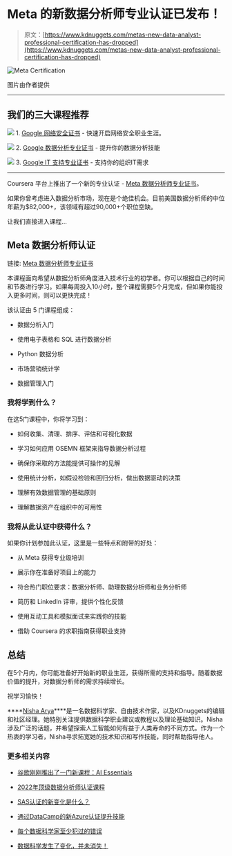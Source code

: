 # Meta 的新数据分析师专业认证已发布！

> 原文：[https://www.kdnuggets.com/metas-new-data-analyst-professional-certification-has-dropped](https://www.kdnuggets.com/metas-new-data-analyst-professional-certification-has-dropped)

![Meta Certification](../Images/dffe8e251265450b1df5e74e2087d609.png)

图片由作者提供

* * *

## 我们的三大课程推荐

![](../Images/0244c01ba9267c002ef39d4907e0b8fb.png) 1\. [Google 网络安全证书](https://www.kdnuggets.com/google-cybersecurity) - 快速开启网络安全职业生涯。

![](../Images/e225c49c3c91745821c8c0368bf04711.png) 2\. [Google 数据分析专业证书](https://www.kdnuggets.com/google-data-analytics) - 提升你的数据分析技能

![](../Images/0244c01ba9267c002ef39d4907e0b8fb.png) 3\. [Google IT 支持专业证书](https://www.kdnuggets.com/google-itsupport) - 支持你的组织IT需求

* * *

Coursera 平台上推出了一个新的专业认证 - [Meta 数据分析师专业证书](https://imp.i384100.net/vNdOKe)。

如果你曾考虑进入数据分析市场，现在是个绝佳机会。目前美国数据分析师的中位年薪为$82,000+，该领域有超过90,000+个职位空缺。

让我们直接进入课程…

## Meta 数据分析师认证

链接: [Meta 数据分析师专业证书](https://imp.i384100.net/vNdOKe)

本课程面向希望从数据分析师角度进入技术行业的初学者。你可以根据自己的时间和节奏进行学习。如果每周投入10小时，整个课程需要5个月完成，但如果你能投入更多时间，则可以更快完成！

该认证由 5 门课程组成：

+   数据分析入门

+   使用电子表格和 SQL 进行数据分析

+   Python 数据分析

+   市场营销统计学

+   数据管理入门

### 我将学到什么？

在这5门课程中，你将学习到：

+   如何收集、清理、排序、评估和可视化数据

+   学习如何应用 OSEMN 框架来指导数据分析过程

+   确保你采取的方法能提供可操作的见解

+   使用统计分析，如假设检验和回归分析，做出数据驱动的决策

+   理解有效数据管理的基础原则

+   理解数据资产在组织中的可用性

### 我将从此认证中获得什么？

如果你计划参加此认证，这里是一些特点和附带的好处：

+   从 Meta 获得专业级培训

+   展示你在准备好项目上的能力

+   符合热门职位要求：数据分析师、助理数据分析师和业务分析师

+   简历和 LinkedIn 评审，提供个性化反馈

+   使用互动工具和模拟面试来实践你的技能

+   借助 Coursera 的求职指南获得职业支持

## 总结

在5个月内，你可能准备好开始新的职业生涯，获得所需的支持和指导。随着数据价值的提升，对数据分析师的需求持续增长。

祝学习愉快！

[](https://www.linkedin.com/in/nisha-arya-ahmed/)****[Nisha Arya](https://www.linkedin.com/in/nisha-arya-ahmed/)****是一名数据科学家、自由技术作家，以及KDnuggets的编辑和社区经理。她特别关注提供数据科学职业建议或教程以及理论基础知识。Nisha涉及广泛的话题，并希望探索人工智能如何有益于人类寿命的不同方式。作为一个热衷的学习者，Nisha寻求拓宽她的技术知识和写作技能，同时帮助指导他人。

### 更多相关内容

+   [谷歌刚刚推出了一门新课程：AI Essentials](https://www.kdnuggets.com/google-have-just-dropped-a-new-course-ai-essentials)

+   [2022年顶级数据分析师认证课程](https://www.kdnuggets.com/2022/11/top-data-analyst-certification-courses-2022.html)

+   [SAS认证的新变化是什么？](https://www.kdnuggets.com/2023/03/sas-whats-new-sas-certification.html)

+   [通过DataCamp的新Azure认证提升技能](https://www.kdnuggets.com/level-up-with-datacamps-new-azure-certification)

+   [每个数据科学家至少犯过的错误](https://www.kdnuggets.com/2022/09/mistake-every-data-scientist-made-least.html)

+   [数据科学发生了变化，并未消失！](https://www.kdnuggets.com/2023/08/data-science-changed-died.html)
